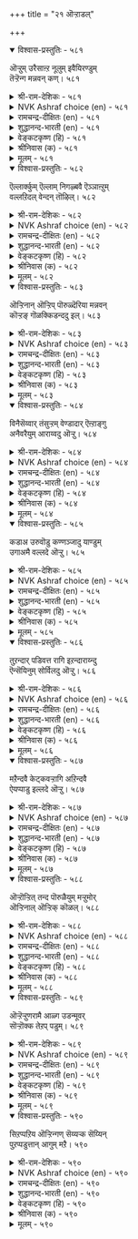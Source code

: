 +++
title = "२१ ऒऱ्ऱाडल्"

+++


<details open><summary>विश्वास-प्रस्तुतिः - ५८१</summary>

ऒऱ्ऱुम् उरैसाऩ्ऱ नूलुम् इवैयिरण्डुम्  
तॆऱ्ऱॆन्ग मन्नवन् कण्।       ५८१
</details>

<details><summary>श्री-राम-देशिकः - ५८१</summary>

अधिकारः ५९. चारप्रेषणम्  
पार्थिवश्चारपुरुषं नीतिशास्त्रं तथोत्तमम् ।  
इमे नेत्रसमे कृत्वा पालयेदनिशं भुवि ॥ ५८१॥
</details>

<details><summary>NVK Ashraf choice (en) - ५८१</summary>

०५८१
Spies and classics on statecraft:
These two are a king's pair of eyes. *
(P.S. Sundaram)
</details>

<details><summary>रामचन्द्र-दीक्षितः (en) - ५८१</summary>

581\. oṟṟum, urai cāṉṟa nūlum, ivai iraṇṭum  
teṟṟeṉka, maṉṉavaṉ kaṇ.

581\. Verily the two eyes of a king are espionage and the celebrated code of laws.  
</details>

<details><summary>शुद्धानन्द-भारती (en) - ५८१</summary>

1\. ஒற்றும் உரைசான்ற நூலும் இவையிரண்டும்  
தெற்றென்க மன்னவன் கண்.  
A king should treat these two as eyes  
The code of laws and careful spies.        581  
</details>

<details><summary>वेङ्कटकृष्ण (हि) - ५८१</summary>

581
जो अपने चर हैं तथा, नीतिशास्त्र विख्यात ।  
ये दोनों निज नेत्र हैं, नृप को होना ज्ञात ॥
</details>

<details><summary>श्रीनिवास (क) - ५८१</summary>

581. बेहुगारिकॆ, कीर्तिवॆत्त न्यायशास्त्र ई ऎरडु साधनॆगळन्नू निश्चितवागि अरसनु तन्न ऎरडु कण्णुगळागि तिळियबेकु.

</details>

<details><summary>मूलम् - ५८१</summary>

ऒऱ्ऱुम् उरैसाऩ्ऱ नूलुम् इवैयिरण्डुम्
तॆऱ्ऱॆऩ्क मऩ्ऩवऩ् कण्। ५८१
</details>

<details open><summary>विश्वास-प्रस्तुतिः - ५८२</summary>

ऎल्लार्क्कुम् ऎल्लाम् निगऴ्बवै ऎञ्ञाऩ्ऱुम्  
वल्लऱिदल् वेन्दन् तॊऴिल्।       ५८२
</details>

<details><summary>श्री-राम-देशिकः - ५८२</summary>

सर्वकाले सर्वदेशे प्रवृत्तान् विषयान् समान् ।  
बुध्वा शीघ्रं चारमूलाद्रक्षणं राजलक्षणम् ॥ ५८२॥
</details>

<details><summary>NVK Ashraf choice (en) - ५८२</summary>

०५८२
A king's job is to know in time everything
That happens to everyone every day. *
(P.S. Sundaram)
</details>

<details><summary>रामचन्द्र-दीक्षितः (en) - ५८२</summary>

582\. ellārkkum ellām nikaḻpavai eññāṉṟum  
vallaṟital, vēntaṉ toḻil.

582\. A king’s duty is to get day to day knowledge of everything that happens.  
</details>

<details><summary>शुद्धानन्द-भारती (en) - ५८२</summary>

2\. எல்லார்க்கும் எல்லாம் நிகழ்பவை எஞ்ஞான்றும்  
வல்லறிதல் வேந்தன் தொழில்.  
All that happens, always, to all  
The king should know in full detail.        582  
</details>

<details><summary>वेङ्कटकृष्ण (हि) - ५८२</summary>

582
सब पर जो जो घटित हों, सब बातें सब काल ।  
राजधर्म है जानना, चारों से तत्काल ॥
</details>

<details><summary>श्रीनिवास (क) - ५८२</summary>

582. ऎल्लरिगू सम्भविसुव ऎल्ला सङ्गतिगळन्नू ऎल्ला कालदल्लू (बेहुगारिकॆ मूलक) चॆन्नागि तिळिदुकॊण्डिरुवुदु
अरसन कर्तव्यवॆनिसुवुदु.

</details>

<details><summary>मूलम् - ५८२</summary>

ऎल्लार्क्कुम् ऎल्लाम् निगऴ्बवै ऎञ्ञाऩ्ऱुम्
वल्लऱिदल् वेन्दऩ् तॊऴिल्। ५८२
</details>

<details open><summary>विश्वास-प्रस्तुतिः - ५८३</summary>

ऒऱ्ऱिनान् ऒऱ्ऱिप् पॊरुळ्दॆरिया मन्नवन्  
कॊऱ्ऱङ् गॊळक्किडन्ददु इल्।       ५८३
</details>

<details><summary>श्री-राम-देशिकः - ५८३</summary>

स शत्रुवशमापन्नः पार्थिवः क्षयमाप्नुयात् ।  
बुध्वापि विषयान् चारौः यः पूर्वं न विचारयेत् ॥ ५८३॥
</details>

<details><summary>NVK Ashraf choice (en) - ५८३</summary>

०५८३
No king has ever succeeded
Without considering the news of the spies.
(N.V.K. Ashraf)
</details>

<details><summary>रामचन्द्र-दीक्षितः (en) - ५८३</summary>

583\. oṟṟiṉāṉ oṟṟi, poruḷ teriyā maṉṉavaṉ  
koṟṟam koḷak kiṭantatu il.

583\. The sure way of achieving success for a king is to get correct information from spies.  
</details>

<details><summary>शुद्धानन्द-भारती (en) - ५८३</summary>

3\. ஒற்றினான் ஒற்றி பொருள்தெரியா மன்னவன்  
கொற்றங் கொளக்கிடந்தது இல்.  
Conquests are not for the monarch  
Who cares not for the Spy's remark.        583  
</details>

<details><summary>वेङ्कटकृष्ण (हि) - ५८३</summary>

583
बात चरों से जानते, आशय का नहिं ज्ञान ।  
तो उस नृप की विजय का, मार्ग नहीं है आन ॥
</details>

<details><summary>श्रीनिवास (क) - ५८३</summary>

583. बेहुगारनु बेहुगारिकॆयिन्द तिळिसिद सङ्गतिगळन्नु अरितु अवुगळ प्रयोजनवन्नु बळसिकॊळ्ळलारद अरसनु,
जयगळिसुव मार्ग बेरॆ इल्ल.

</details>

<details><summary>मूलम् - ५८३</summary>

ऒऱ्ऱिऩाऩ् ऒऱ्ऱिप् पॊरुळ्दॆरिया मऩ्ऩवऩ्
कॊऱ्ऱङ् गॊळक्किडन्ददु इल्। ५८३
</details>

<details open><summary>विश्वास-प्रस्तुतिः - ५८४</summary>

विनैसॆय्वार् तंसुऱ्ऱम् वेण्डादार् ऎऩ्ऱाङ्गु  
अनैवरैयुम् आराय्वदु ऒऱ्ऱु।       ५८४
</details>

<details><summary>श्री-राम-देशिकः - ५८४</summary>

सेवकान् बान्धवान् शत्रून् सर्वान् वाचा च कर्मणा ।  
विमृश्य राज्ञे विषयदाता चार इति श्रुतः ॥ ५८४॥
</details>

<details><summary>NVK Ashraf choice (en) - ५८४</summary>

०५८४
Employees, kinsmen and enemies
Are the people a spy should cover.
(P.S. Sundaram)
</details>

<details><summary>रामचन्द्र-दीक्षितः (en) - ५८४</summary>

584\. viṉaiceyvār, tam cuṟṟam, vēṇṭātār, eṉṟu āṅku  
aṉaivaraiyum ārāyvatu-oṟṟu.

584\. Espionage consists of watching all people, to wit, the king’s employees, his relations and his enemies.  
</details>

<details><summary>शुद्धानन्द-भारती (en) - ५८४</summary>

4\. வினைசெய்வார் தம்சுற்றம் வேண்டாதார் என்றாங்கு  
அனைவரையும் ஆராய்வது ஒற்று.  
His officers, kinsmen and foes  
Who watch keenly are worthy spies.        584  
</details>

<details><summary>वेङ्कटकृष्ण (हि) - ५८४</summary>

584
राजकर्मचारी, स्वजन, तथा शत्रु जो वाम ।  
सब के सब को परखना, रहा गुप्तचर-काम ॥
</details>

<details><summary>श्रीनिवास (क) - ५८४</summary>

584. अरसनल्लि कॆलस माडुववरु, अवन सम्बन्धिगळु, हगॆगळु ऎम्ब ऎल्ला बगॆय जनरन्नु परीक्षिसुवुदे बेहुगारन
कॆलसवागुवुदु.

</details>

<details><summary>मूलम् - ५८४</summary>

विऩैसॆय्वार् तंसुऱ्ऱम् वेण्डादार् ऎऩ्ऱाङ्गु
अऩैवरैयुम् आराय्वदु ऒऱ्ऱु। ५८४
</details>

<details open><summary>विश्वास-प्रस्तुतिः - ५८५</summary>

कडाअ उरुवॊडु कण्णञ्जादु याण्डुम्  
उगाअमै वल्लदे ऒऱ्ऱु।       ५८५
</details>

<details><summary>श्री-राम-देशिकः - ५८५</summary>

परदुर्ज्ञेयविषयान् निर्भीतः शत्रुसन्निधौ ।  
गूढार्थगोपनपटुः चार इत्यभिधीयते ॥ ५८५॥
</details>

<details><summary>NVK Ashraf choice (en) - ५८५</summary>

०५८५
Able spies are always elusive
With perfect guise and fearless eyes.
(N.V.K. Ashraf)
</details>

<details><summary>रामचन्द्र-दीक्षितः (en) - ५८५</summary>

585\. kaṭāa uruvoṭu kaṇ añcātu, yāṇṭum  
ukā amai vallatē-oṟṟu.

585\. An able spy puts on undoubted disguise, does not fear when detected, and never reveals his purpose.  
</details>

<details><summary>शुद्धानन्द-भारती (en) - ५८५</summary>

5\. கடாஅ உருவொடு கண்ணஞ்சாது யாண்டும்  
உகாஅமை வல்லதே ஒற்று.  
Fearless gaze, suspectless guise  
Guarding secrets mark the spies.        585  
</details>

<details><summary>वेङ्कटकृष्ण (हि) - ५८५</summary>

585
रूप देख कर शक न हो, आँख हुई, निर्भीक ।  
कहीं कहे नहिं मर्म को, सक्षम वह चर ठीक ॥
</details>

<details><summary>श्रीनिवास (क) - ५८५</summary>

585. सन्देहक्कॆ आस्वद कॊडद मारु वेषदिन्द, नोडिदवर कण्णोटक्कॆ अञ्जदॆ, यावॆडॆयल्लू तन्न रहस्यगळन्नु
बयलुमाडदॆ इरबल्लवने बेहुगारनॆनिसुवनु.

</details>

<details><summary>मूलम् - ५८५</summary>

कडाअ उरुवॊडु कण्णञ्जादु याण्डुम्
उगाअमै वल्लदे ऒऱ्ऱु। ५८५
</details>

<details open><summary>विश्वास-प्रस्तुतिः - ५८६</summary>

तुऱन्दार् पडिवत्त रागि इऱन्दाराय्न्दु  
ऎन्सॆयिनुम् सोर्विलदु ऒऱ्ऱु।       ५८६
</details>

<details><summary>श्री-राम-देशिकः - ५८६</summary>

शास्त्रागारादिकं क्षिक्षुवेषो गत्वा विचार्य च ।  
ज्ञातोऽपि शत्रुभिर्धीरो यः स्याच्चारः स गण्यते ॥ ५८६॥
</details>

<details><summary>NVK Ashraf choice (en) - ५८६</summary>

०५८६
Disguised as a monk a spy should probe all places
Unperturbed despite hardships. *
(N.V.K. Ashraf), (Satguru Subramuniyaswami)
</details>

<details><summary>रामचन्द्र-दीक्षितः (en) - ५८६</summary>

586\. tuṟantār paṭivattar āki iṟantu, ārāyntu,  
eṉ ceyiṉum cōrvu ilatu-oṟṟu.

586\. A spy in the guise of an ascetic should gather information however difficult and should never be tired whatever be the troubles.  
</details>

<details><summary>शुद्धानन्द-भारती (en) - ५८६</summary>

6\. துறந்தார் படிவத்த ராகி இறந்தாராய்ந்து  
என்செயினும் சோர்விலது ஒற்று.  
Guised as monks they gather secrets  
They betray them not under threats.        586  
</details>

<details><summary>वेङ्कटकृष्ण (हि) - ५८६</summary>

586
साधु वेष में घुस चले, पता लगाते मर्म ।  
फिर कुछ भी हो चुप रहे, यही गुप्तचर-कर्म ॥
</details>

<details><summary>श्रीनिवास (क) - ५८६</summary>

586. सन्यासिगळ वेषधरिसि, दुर्गमवाद ऎडॆगळल्लॆल्ला ओडाडि, परीक्षिसि (तन्नन्नु सन्देहिसिदवरु) एनु माडिदरू तन्न
पत्तॆ हेळदवने बेहुगारनॆनिसुवनु.

</details>

<details><summary>मूलम् - ५८६</summary>

तुऱन्दार् पडिवत्त रागि इऱन्दाराय्न्दु
ऎऩ्सॆयिऩुम् सोर्विलदु ऒऱ्ऱु। ५८६
</details>

<details open><summary>विश्वास-प्रस्तुतिः - ५८७</summary>

मऱैन्दवै केट्कवऱ्ऱागि अऱिन्दवै  
ऐयप्पाडु इल्लदे ऒऱ्ऱु।       ५८७
</details>

<details><summary>श्री-राम-देशिकः - ५८७</summary>

अनेकगुप्तविषयान् बहिरानाय्य मेधया ।  
ज्ञात्वा यथावद् भूपाय कथनं चारलक्षणम् ॥ ५८७॥
</details>

<details><summary>NVK Ashraf choice (en) - ५८७</summary>

०५८७
A spy should ferret out hidden facts
And get them verified beyond doubt.
(Satguru Subramuniyaswami), (K. Krishnaswamy & Vijaya Ramkumar)
</details>

<details><summary>रामचन्द्र-दीक्षितः (en) - ५८७</summary>

587\. maṟaintavai kēṭka vaṟṟu āki, aṟintavai  
aiyappāṭu illatē-oṟṟu.

587\. A spy should secure knowledge of things secret and should have no doubt about his information.  
</details>

<details><summary>शुद्धानन्द-भारती (en) - ५८७</summary>

7\. மறைந்தவை கேட்கவற் றாகி அறிந்தவை  
ஐயப்பாடு இல்லதே ஒற்று.  
A spy draws out other's secrets  
Beyond a doubt he clears his facts.        587  
</details>

<details><summary>वेङ्कटकृष्ण (हि) - ५८७</summary>

587
भेद लगाने में चतुर, फिर जो बातें ज्ञात ।  
उनमें संशयरहित हो, वही भेदिया ख्यात ॥
</details>

<details><summary>श्रीनिवास (क) - ५८७</summary>

587. अडगिसिरुव सुद्दुगळन्नू केळि तिळियबल्लवनागि, तिळिद विषयगळल्लि सन्देहविल्लदॆ नडॆदुकॊळ्ळुवुदे बेहुगारन
लक्षण.

</details>

<details><summary>मूलम् - ५८७</summary>

मऱैन्दवै केट्कवऱ् ऱागि अऱिन्दवै
ऐयप्पाडु इल्लदे ऒऱ्ऱु। ५८७
</details>

<details open><summary>विश्वास-प्रस्तुतिः - ५८८</summary>

ऒऱ्ऱॊऱ्ऱित् तन्द पॊरुळैयुम् मऱ्ऱुमोर्  
ऒऱ्ऱिनाल् ऒऱ्ऱिक् कॊळल्।       ५८८
</details>

<details><summary>श्री-राम-देशिकः - ५८८</summary>

चारणैकेन कथितमन्यचारेण चेरितम् ।  
एकार्थकं यदि भवेत् गृह्यतां तत् त्यजेतरम् ॥ ५८८॥
</details>

<details><summary>NVK Ashraf choice (en) - ५८८</summary>

०५८८
Even what one spy has spied
Must be spied through another. *
(P.S. Sundaram)
</details>

<details><summary>रामचन्द्र-दीक्षितः (en) - ५८८</summary>

588\. oṟṟu oṟṟit tanta poruḷaiyum, maṟṟum ōr  
oṟṟiṉāl oṟṟi, koḷal.

588\. One must get confirmed the information supplied by one spy, by that of another.  
</details>

<details><summary>शुद्धानन्द-भारती (en) - ५८८</summary>

8\. ஒற்றொற்றித் தந்த பொருளையும் மற்றுமோர்  
ஒற்றினால் ஒற்றிக் கொளல்.  
The reports given by one spy  
By another spy verify.        588  
</details>

<details><summary>वेङ्कटकृष्ण (हि) - ५८८</summary>

588
पता लगा कर भेद का, लाया यदि इक चार ।  
भेद लगा फिर अन्य से, तुलना कर स्वीकार ॥
</details>

<details><summary>श्रीनिवास (क) - ५८८</summary>

588. (अरसनादवनु) ऒब्ब बेहुगारनु पत्तॆमाडि तन्द सुद्दियन्नु मत्तॊब्ब बेहुगारनिन्द पत्तॆहच्चिदनन्तर
ऒप्पिकॊळ्ळबेकु.

</details>

<details><summary>मूलम् - ५८८</summary>

ऒऱ्ऱॊऱ्ऱित् तन्द पॊरुळैयुम् मऱ्ऱुमोर्
ऒऱ्ऱिऩाल् ऒऱ्ऱिक् कॊळल्। ५८८
</details>

<details open><summary>विश्वास-प्रस्तुतिः - ५८९</summary>

ऒऱ्ऱॆऱ्ऱुणरामै आळ्ग उडन्मूवर्  
सॊऱ्ऱॊक्क तेऱप् पडुम्।       ५८९
</details>

<details><summary>श्री-राम-देशिकः - ५८९</summary>

परस्परमसंवेद्यान् त्रयश्चारान् नियोज्य तु ।  
त्रिभिरुक्तोऽपि विषयः समश्चेद् गृह्यतामयम् ॥ ५८९॥
</details>

<details><summary>NVK Ashraf choice (en) - ५८९</summary>

०५८९
Let not one spy know another.
And act when three spies agree.
(P.S. Sundaram)
</details>

<details><summary>रामचन्द्र-दीक्षितः (en) - ५८९</summary>

589\. oṟṟu oṟṟu uṇarāmai āḷka; uṭaṉ mūvar  
col tokka tēṟappaṭum.

589\. Let the engagement of one spy be not known to another. Accept the information supplied independently by three spies.  
</details>

<details><summary>शुद्धानन्द-भारती (en) - ५८९</summary>

9\. ஒற்றொற் றுணராமை ஆள்க உடன்மூவர்  
சொல்தொக்க தேறப் படும்.  
Engage the spies alone, apart  
When three agree confirm report.        589  
</details>

<details><summary>वेङ्कटकृष्ण (हि) - ५८९</summary>

589
चर चर को जाने नहीं, यों कर शासन-कर्म ।  
सत्य मान, जब तीन चर, कहें एक सा मर्म ॥
</details>

<details><summary>श्रीनिवास (क) - ५८९</summary>

589. ऒब्ब बेहुगारनन्नु मत्तॊब्ब बेहुगारनु अरियदन्तॆ अरसनु नेमिसबेकु. आ रीति नेमिसल्पट्ट मूवरु
बेहुगारर मातु हॊन्दिकॆयाद मेलॆ अदन्नु स्वीकरिसबेकु.

</details>

<details><summary>मूलम् - ५८९</summary>

ऒऱ्ऱॆऱ् ऱुणरामै आळ्ग उडऩ्मूवर्
सॊऱ्ऱॊक्क तेऱप् पडुम्। ५८९
</details>

<details open><summary>विश्वास-प्रस्तुतिः - ५९०</summary>

सिऱप्पऱिय ऒऱ्ऱिन्गण् सॆय्यऱ्क सॆय्यिन्  
पुऱप्पडुत्तान् आगुम् मऱै।       ५९०
</details>

<details><summary>श्री-राम-देशिकः - ५९०</summary>

चाराय देयं सन्मानं राज्ञा गुप्तं न तद् बहिः ।  
नो चेद् गुप्तार्थविषयः सर्वैश्च विदितो भवेत् ॥ ५९०॥
</details>

<details><summary>NVK Ashraf choice (en) - ५९०</summary>

०५९०
Never honour a spy in public
Lest your secret should be out.
(P.S. Sundaram)
</details>

<details><summary>रामचन्द्र-दीक्षितः (en) - ५९०</summary>

590\. ciṟappu aṟiya oṟṟiṉkaṇ ceyyaṟka; ceyyiṉ,  
puṟappaṭuttāṉ ākum, maṟai.

590\. Let not a king honour the spy publicly; for, by so doing he will be letting out his own secret.  
</details>

<details><summary>शुद्धानन्द-भारती (en) - ५९०</summary>

10\. சிறப்பறிய ஒற்றின்கண் செய்யற்க செய்யின்  
புறப்படுத்தா னாகும் மறை  
Give not the spy open reward  
It would divulge the secret heard!        590  
</details>

<details><summary>वेङ्कटकृष्ण (हि) - ५९०</summary>

590
खुले आम जासूस का, करना मत सम्मान ।  
अगर किया तो भेद को, प्रकट किया खुद जान ॥
</details>

<details><summary>श्रीनिवास (क) - ५९०</summary>

590. (अरसनु) बेहुगारनन्नु इतररु अरियुवन्तॆ सन्मानिसबारदु. हागॆ माडिदरॆ, रहस्य सङ्गतिगळन्नु ताने
हॊरगॆडहिदन्तॆ आगुत्तदॆ.
</details>

<details><summary>मूलम् - ५९०</summary>

सिऱप्पऱिय ऒऱ्ऱिऩ्कण् सॆय्यऱ्क सॆय्यिऩ्
पुऱप्पडुत्ताऩ् आगुम् मऱै। ५९०
</details>

